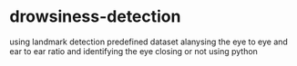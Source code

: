 # drowsiness-detection
using landmark detection predefined dataset alanysing the eye to eye and ear to ear ratio and identifying the eye closing or not using python
